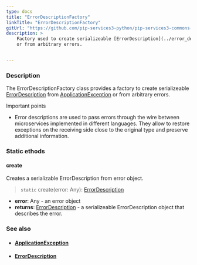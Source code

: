 ```yaml
---
type: docs
title: "ErrorDescriptionFactory"
linkTitle: "ErrorDescriptionFactory"
gitUrl: "https://github.com/pip-services3-python/pip-services3-commons-python"
description: >
    Factory used to create serializeable [ErrorDescription](../error_description) from [ApplicationException](../application_exception)
    or from arbitrary errors.  

    
---
```


### Description

The ErrorDescriptionFactory class provides a factory to create serializeable [ErrorDescription](../error_description) from [ApplicationException](../application_exception) or from arbitrary errors.  

Important points

- Error descriptions are used to pass errors through the wire between microservices implemented in different languages. They allow to restore exceptions on the receiving side close to the original type and preserve additional information.

### Static ethods

#### create
Creates a serializable ErrorDescription from error object.

> `static` create(error: Any): [ErrorDescription](../error_description)

- **error**: Any - an error object
- **returns**: [ErrorDescription](../error_description) - a serializeable ErrorDescription object that describes the error.

### See also
- #### [ApplicationException](../application_exception)
- #### [ErrorDescription](../error_description)
